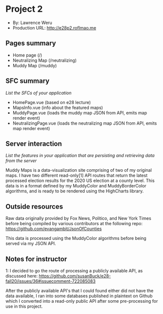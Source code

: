 # Project 2
+ By: Lawrence Weru
+ Production URL: <http://e28p2.roflmao.me>

## Pages summary
- Home page (/)
- Neutralizing Map (/neutralizing)
- Muddy Map (/muddy)

## SFC summary
*List the SFCs of your application*

- HomePage.vue (based on e28 lecture)
- MapsInfo.vue (info about the featured maps)
- MuddyPage.vue (loads the muddy map JSON from API, emits map render event)
- NeutralizingPage.vue (loads the neutralizing map JSON from API, emits map render event)

  
## Server interaction
*List the features in your application that are persisting and retrieving data from the server*

Muddy Maps is a data-visualization site comprising of two of my original maps. I have two different read-only[1] API routes that return the latest processed election results for the 2020 US election at a county level. This data is in a format defined by my MuddyColor and MuddyBorderColor algorithms, and is ready to be rendered using the HighCharts library.

## Outside resources

Raw data originally provided by Fox News, Politico, and New York Times before being compiled by various contributors at the following repo: https://github.com/evangambit/JsonOfCounties

This data is processed using the MuddyColor algorithms before being served via my JSON API.

## Notes for instructor

1: I decided to go the route of processing a publicly available API, as discussed here: https://github.com/susanBuck/e28-fall20/issues/36#issuecomment-722085083

After the publicly available API's that I could found either did not have the data available, I ran into some databases published in plaintext on Github which I converted into a read-only public API after some pre-processing for use in this project.